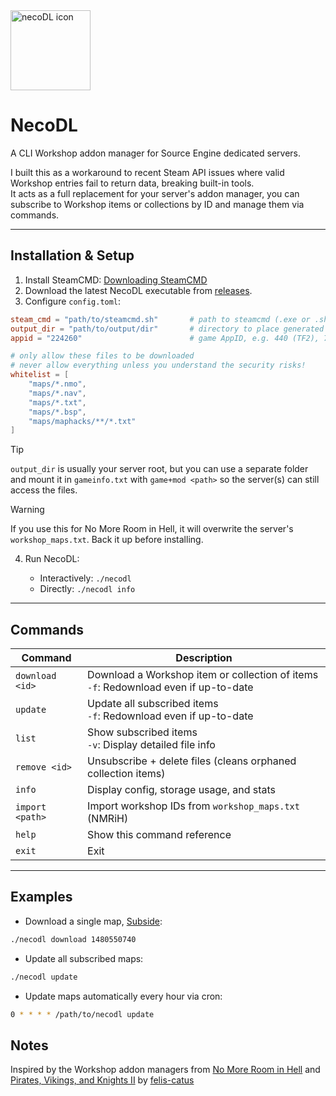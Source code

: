 <img height="128" alt="necoDL icon" src="https://github.com/user-attachments/assets/65c94234-faca-4b64-9487-e91cf232f543" />

# NecoDL

A CLI Workshop addon manager for Source Engine dedicated servers.  

I built this as a workaround to recent Steam API issues where valid Workshop entries fail to return data, breaking built-in tools.  
It acts as a full replacement for your server's addon manager, you can subscribe to Workshop items or collections by ID and manage them via commands.  

---

## Installation & Setup

1. Install SteamCMD: [Downloading SteamCMD](https://developer.valvesoftware.com/wiki/SteamCMD#Downloading_SteamCMD)  
2. Download the latest NecoDL executable from [releases](https://github.com/dysphie/neco-dl/releases).
3. Configure `config.toml`:

```toml
steam_cmd = "path/to/steamcmd.sh"       # path to steamcmd (.exe or .sh)
output_dir = "path/to/output/dir"       # directory to place generated files
appid = "224260"                        # game AppID, e.g. 440 (TF2), 730 (CS:GO)

# only allow these files to be downloaded
# never allow everything unless you understand the security risks!
whitelist = [
    "maps/*.nmo",
    "maps/*.nav",
    "maps/*.txt",
    "maps/*.bsp",
    "maps/maphacks/**/*.txt"
]
```

> [!TIP]
> `output_dir` is usually your server root, but you can use a separate folder and mount it in `gameinfo.txt` with `game+mod <path>` so the server(s) can still access the files.

> [!WARNING]
> If you use this for No More Room in Hell, it will overwrite the server's `workshop_maps.txt`. Back it up before installing.

4. Run NecoDL:

   * Interactively: `./necodl`
   * Directly: `./necodl info`

---

## Commands
| Command         | Description                                                   |
| --------------- | ------------------------------------------------------------- |
| `download <id>` | Download a Workshop item or collection of items              <br>`-f`: Redownload even if up-to-date |
| `update`        | Update all subscribed items                                   <br>`-f`: Redownload even if up-to-date |
| `list`          | Show subscribed items                                        <br>`-v`: Display detailed file info |
| `remove <id>`   | Unsubscribe + delete files (cleans orphaned collection items) |
| `info`          | Display config, storage usage, and stats                      |
| `import <path>` | Import workshop IDs from `workshop_maps.txt` (NMRiH)          |
| `help`          | Show this command reference                                   |
| `exit`          | Exit                                                          |


---

## Examples

* Download a single map, [Subside](https://steamcommunity.com/sharedfiles/filedetails/?id=1480550740):

```bash
./necodl download 1480550740
```

* Update all subscribed maps:

```bash
./necodl update
```

* Update maps automatically every hour via cron:

```bash
0 * * * * /path/to/necodl update
```
## Notes

Inspired by the Workshop addon managers from [No More Room in Hell](https://store.steampowered.com/app/224260/No_More_Room_in_Hell/) and [Pirates, Vikings, and Knights II](https://store.steampowered.com/app/253210/Pirates_Vikings_and_Knights_II/) by [felis-catus](https://github.com/felis-catus)

